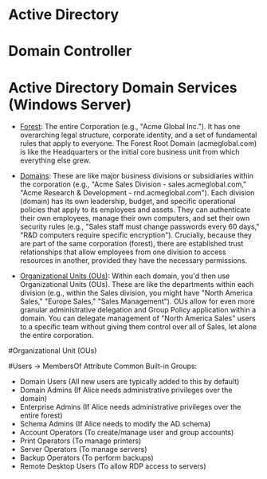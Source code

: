 # Active Directory

# Domain Controller

# Active Directory Domain Services (Windows Server)

  - <ins>Forest</ins>: The entire Corporation (e.g., "Acme Global Inc."). It has one overarching legal structure, corporate identity, and a set of fundamental rules that apply to everyone.
    The Forest Root Domain (acmeglobal.com) is like the Headquarters or the initial core business unit from which everything else grew.

  - <ins>Domains</ins>: These are like major business divisions or subsidiaries within the corporation (e.g., "Acme Sales Division - sales.acmeglobal.com," "Acme Research & Development - rnd.acmeglobal.com").
    Each division (domain) has its own leadership, budget, and specific operational policies that apply to its employees and assets.
    They can authenticate their own employees, manage their own computers, and set their own security rules (e.g., "Sales staff must change passwords every 60 days," "R&D computers require specific encryption").
    Crucially, because they are part of the same corporation (forest), there are established trust relationships that allow employees from one division to access resources in another, provided they have the necessary             permissions.

  - <ins>Organizational Units (OUs)</ins>: Within each domain, you'd then use Organizational Units (OUs). These are like the departments within each division (e.g., within the Sales division, you might have "North America Sales,"       "Europe Sales," "Sales Management").
    OUs allow for even more granular administrative delegation and Group Policy application within a domain. You can delegate management of "North America Sales" users to a specific team without giving them control over all      of Sales, let alone the entire corporation.


#Organizational Unit (OUs)

#Users -> MembersOf Attribute
Common Built-in Groups:
  - Domain Users (All new users are typically added to this by default)
  - Domain Admins (If Alice needs administrative privileges over the domain)
  - Enterprise Admins (If Alice needs administrative privileges over the entire forest)
  - Schema Admins (If Alice needs to modify the AD schema)
  - Account Operators (To create/manage user and group accounts)
  - Print Operators (To manage printers)
  - Server Operators (To manage servers)
  - Backup Operators (To perform backups)
  - Remote Desktop Users (To allow RDP access to servers)

